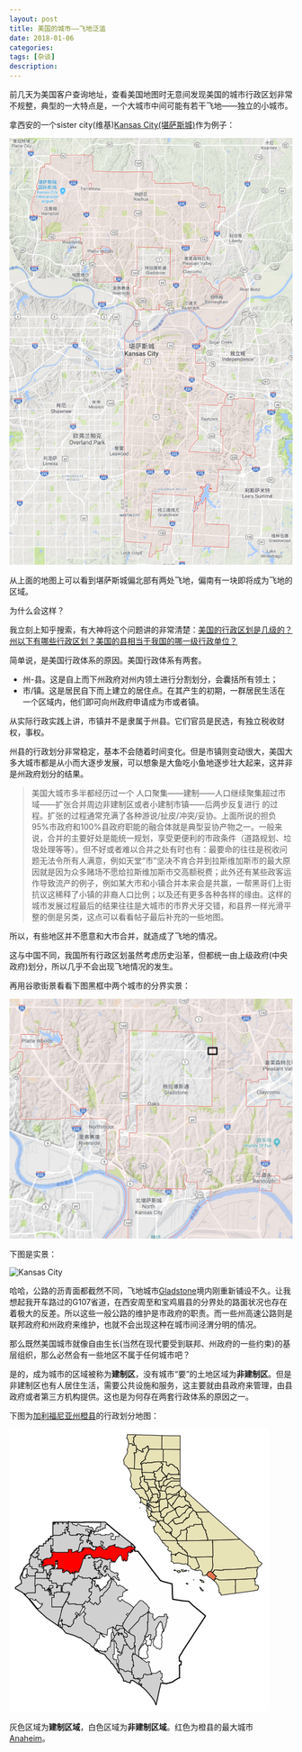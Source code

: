 ```yaml
---
layout: post
title: 美国的城市——飞地泛滥
date: 2018-01-06
categories: 
tags: [杂谈]
description:
---
```


前几天为美国客户查询地址，查看美国地图时无意间发现美国的城市行政区划非常不规整，典型的一大特点是，一个大城市中间可能有若干飞地——独立的小城市。

拿西安的一个sister city(维基)[Kansas City(堪萨斯城)](http://www.google.cn/maps/place/%E7%BE%8E%E5%9B%BD%E5%AF%86%E8%8B%8F%E9%87%8C%E5%B7%9E%E5%A0%AA%E8%90%A8%E6%96%AF%E5%9F%8E/@39.0318257,-94.5286786,10.29z/data=!4m5!3m4!1s0x87c0f75eafe99997:0x558525e66aaa51a2!8m2!3d39.0996931!4d-94.5785522!5m1!1e4)作为例子：

![Kansas City](https://github.com/yangyangxian/yangyangxian.github.io/blob/master/_posts/images/2018-01-06-%E7%BE%8E%E5%9B%BD%E7%9A%84%E5%9F%8E%E5%B8%82%E2%80%94%E2%80%94%E9%A3%9E%E5%9C%B0%E6%B3%9B%E6%BB%A5/Kansas%20City.PNG?raw=true)

从上面的地图上可以看到堪萨斯城偏北部有两处飞地，偏南有一块即将成为飞地的区域。

为什么会这样？

我立刻上知乎搜索，有大神将这个问题讲的非常清楚：[美国的行政区划是几级的？州以下有哪些行政区划？美国的县相当于我国的哪一级行政单位？](https://www.zhihu.com/question/21365174/answer/61495674)

简单说，是美国行政体系的原因。美国行政体系有两套。

* 州-县。这是自上而下州政府对州内领土进行分割划分，会囊括所有领土；
* 市/镇。这是居民自下而上建立的居住点。在其产生的初期，一群居民生活在一个区域内，他们即可向州政府申请成为市或者镇。

从实际行政实践上讲，市镇并不是隶属于州县。它们官员是民选，有独立税收财权，事权。

州县的行政划分非常稳定，基本不会随着时间变化。但是市镇则变动很大，美国大多大城市都是从小而大逐步发展，可以想象是大鱼吃小鱼地逐步壮大起来，这并非是州政府划分的结果。

> 美国大城市多半都经历过一个 人口聚集——建制——人口继续聚集超过市域——扩张合并周边非建制区或者小建制市镇——后两步反复进行 的过程。扩张的过程通常充满了各种游说/扯皮/冲突/妥协。上面所说的担负95%市政府和100%县政府职能的融合体就是典型妥协产物之一。一般来说，合并的主要好处是能统一规划，享受更便利的市政条件（道路规划、垃圾处理等等）。但不好或者难以合并之处有时也有：最要命的往往是税收问题无法令所有人满意，例如天堂“市”坚决不肯合并到拉斯维加斯市的最大原因就是因为众多赌场不愿给拉斯维加斯市交高额税费；此外还有某些政客运作导致流产的例子，例如某大市和小镇合并本来会是共赢，一帮黑哥们上街抗议这稀释了小镇的非裔人口比例；以及还有更多各种各样的缘由。这样的城市发展过程最后的结果往往是大城市的市界犬牙交错，和县界一样光滑平整的倒是另类，这点可以看看帖子最后补充的一些地图。

所以，有些地区并不愿意和大市合并，就造成了飞地的情况。

这与中国不同，我国所有行政区划虽然考虑历史沿革，但都统一由上级政府(中央政府)划分，所以几乎不会出现飞地情况的发生。

再用谷歌街景看看下图黑框中两个城市的分界实景：

![Kansas City](https://github.com/yangyangxian/yangyangxian.github.io/blob/master/_posts/images/2018-01-06-%E7%BE%8E%E5%9B%BD%E7%9A%84%E5%9F%8E%E5%B8%82%E2%80%94%E2%80%94%E9%A3%9E%E5%9C%B0%E6%B3%9B%E6%BB%A5/BorderBetweenCities.PNG?raw=true)

下图是实景：

![Kansas City](https://github.com/yangyangxian/yangyangxian.github.io/blob/master/_posts/images/2018-01-06-%E7%BE%8E%E5%9B%BD%E7%9A%84%E5%9F%8E%E5%B8%82%E2%80%94%E2%80%94%E9%A3%9E%E5%9C%B0%E6%B3%9B%E6%BB%A5/BorderStreetView.PNG?raw=true)

哈哈，公路的沥青面都截然不同，飞地城市[Gladstone](https://en.wikipedia.org/wiki/Gladstone,_Missouri)境内刚重新铺设不久。让我想起我开车路过的G107省道，在西安周至和宝鸡眉县的分界处的路面状况也存在着极大的反差。所以这些一般公路的维护是市政府的职责。而一些州高速公路则是联邦政府和州政府来维护，也就不会出现这种在城市间泾渭分明的情况。

那么既然美国城市就像自由生长(当然在现代要受到联邦、州政府的一些约束)的基层组织，那么必然会有一些地区不属于任何城市吧？

是的，成为城市的区域被称为**建制区**，没有城市“要”的土地区域为**非建制区**。但是非建制区也有人居住生活，需要公共设施和服务，这主要就由县政府来管理，由县政府或者第三方机构提供。这也是为何存在两套行政体系的原因之一。

下图为[加利福尼亚州橙县](https://en.wikipedia.org/wiki/Orange_County,_California)的行政划分地图：

![Location of Anaheim in Orange County, California](https://github.com/yangyangxian/yangyangxian.github.io/blob/master/_posts/images/2018-01-06-%E7%BE%8E%E5%9B%BD%E7%9A%84%E5%9F%8E%E5%B8%82%E2%80%94%E2%80%94%E9%A3%9E%E5%9C%B0%E6%B3%9B%E6%BB%A5/CorporateArea.PNG?raw=true)

灰色区域为**建制区域**，白色区域为**非建制区域**。红色为橙县的最大城市[Anaheim](https://en.wikipedia.org/wiki/Anaheim,_California)。







